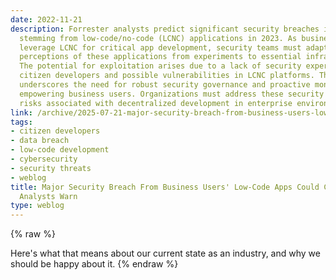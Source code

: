 ```yaml
---
date: 2022-11-21
description: Forrester analysts predict significant security breaches in enterprises
  stemming from low-code/no-code (LCNC) applications in 2023. As business users increasingly
  leverage LCNC for critical app development, security teams must adapt, shifting
  perceptions of these applications from experiments to essential infrastructure.
  The potential for exploitation arises due to a lack of security expertise among
  citizen developers and possible vulnerabilities in LCNC platforms. This landscape
  underscores the need for robust security governance and proactive monitoring alongside
  empowering business users. Organizations must address these security gaps to mitigate
  risks associated with decentralized development in enterprise environments.
link: /archive/2025-07-21-major-security-breach-from-business-users-low-code-apps-could-come-in-2023-analysts-warn
tags:
- citizen developers
- data breach
- low-code development
- cybersecurity
- security threats
- weblog
title: Major Security Breach From Business Users' Low-Code Apps Could Come in 2023,
  Analysts Warn
type: weblog
---
```

{% raw %}

Here's what that means about our current state as an industry, and why we should be happy about it.
{% endraw %}
